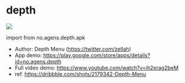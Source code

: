 # depth

<!--
![](http://assets.materialup.com/uploads/c3ed2df8-b512-4679-a37a-bd3318ac06f6/menu_dribble.gif)
-->

![](http://i.imgur.com/cRJrDsz.gif)

import from no.agens.depth.apk

* Author: Depth Menu (https://twitter.com/zellah)
* App demo: https://play.google.com/store/apps/details?id=no.agens.depth
* Full video demo: https://www.youtube.com/watch?v=ih2erag2beM 
* ref. https://dribbble.com/shots/2179342-Depth-Menu
